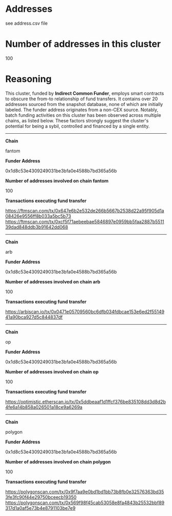 # Addresses

see address.csv file

# Number of addresses in this cluster

100

# Reasoning

This cluster, funded by **Indirect Common Funder**, employs smart contracts to obscure the from-to relationship of fund transfers. It contains over 20 addresses sourced from the snapshot database, none of which are initially labeled. The funder address originates from a non-CEX source. Notably, batch funding activities on this cluster has been observed across multiple chains, as listed below. These factors strongly suggest the cluster's potential for being a sybil, controlled and financed by a single entity.


---

**Chain**

fantom

**Funder Address**

0x1d8c53e4309249031be3bfa0e4588b7bd365a56b

**Number of addresses involved on chain fantom**

100

**Transactions executing fund transfer**

https://ftmscan.com/tx/0x647e6b2e532de266b5667b2538d22a95f905d1a08426e9556ff8b033a5bc5b73
https://ftmscan.com/tx/0xcf5f71aebeebae5846897e0959bb5faa2887b551139dad848ddb3b91642dd068


---

**Chain**

arb

**Funder Address**

0x1d8c53e4309249031be3bfa0e4588b7bd365a56b

**Number of addresses involved on chain arb**

100

**Transactions executing fund transfer**

https://arbiscan.io/tx/0x0471e05709560bc6dfb034fdbcae153e6ed2f5514941a90bca927d5c844837df


---

**Chain**

op

**Funder Address**

0x1d8c53e4309249031be3bfa0e4588b7bd365a56b

**Number of addresses involved on chain op**

100

**Transactions executing fund transfer**

https://optimistic.etherscan.io/tx/0x5ddbeaaf1d1ffcf376be835108dd3d8d2b4fe6a14b858a026501a18ce9a6269a


---

**Chain**

polygon

**Funder Address**

0x1d8c53e4309249031be3bfa0e4588b7bd365a56b

**Number of addresses involved on chain polygon**

100

**Transactions executing fund transfer**

https://polygonscan.com/tx/0x9f7aa9e0bd1bd1bb73b8fb0e32576363bd353fe3fc90f44e29750bceecb19350
https://polygonscan.com/tx/0x569f98f45cab53058e8fa4843b25532bbf89317d1a0af5e73b4e8791103be7e9


